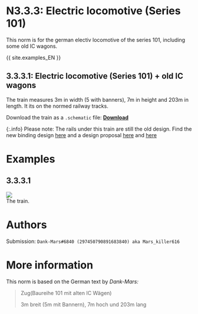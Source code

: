 # N3.3.3:  Electric locomotive (Series 101)

This norm is for the german electiv locomotive of the series 101, including some old IC wagons.

{{ site.examples_EN }}

## 3.3.3.1:  Electric locomotive (Series 101) + old IC wagons

The train measures 3m in width (5 with banners), 7m in height and 203m in length. It its on the normed railway tracks.

Download the train as a `.schematic` file: **[Download](https://cdn.discordapp.com/attachments/702906713317310484/702961961599500288/IC1.schematic)**

{:.info}
Please note: The rails under this train are still the old design. Find the new binding design [here](/BTEN/EN/N2/2/1) and a design proposal [here](/BTEN/EN/N2/2/2) and [here](/BTEN/EN/N2/2/3)

# Examples

## 3.3.3.1

![](https://i.imgur.com/cy5yBbR.png)  
The train.

# Authors

Submission: `Dank-Mars#6840 (297450790891683840) aka Mars_killer616`

# More information

This norm is based on the German text by _Dank-Mars:_

> Zug(Baureihe 101 mit alten IC Wägen)
>
> 3m breit (5m mit Bannern), 7m hoch und 203m lang
